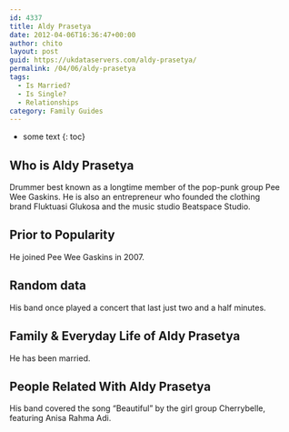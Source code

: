 ```yaml
---
id: 4337
title: Aldy Prasetya
date: 2012-04-06T16:36:47+00:00
author: chito
layout: post
guid: https://ukdataservers.com/aldy-prasetya/
permalink: /04/06/aldy-prasetya
tags:
  - Is Married?
  - Is Single?
  - Relationships
category: Family Guides
---
```


* some text
{: toc}
          
          
## Who is  Aldy Prasetya
                  
                  
                  
Drummer best known as a longtime member of the pop-punk group Pee Wee Gaskins. He is also an entrepreneur who founded the clothing brand Fluktuasi Glukosa and the music studio Beatspace Studio. 
                  
                
                
                
## Prior to Popularity 
                  
                  
                  
He joined Pee Wee Gaskins in 2007.
                  
                
                
                
## Random data 
                  
                  
                  
His band once played a concert that last just two and a half minutes. 
                  
                
                
                
## Family & Everyday Life of Aldy Prasetya
                  
                  
                  
He has been married. 
                  
                
                
                
## People Related With  Aldy Prasetya
                  
                  
                  
His band covered the song &#8220;Beautiful&#8221; by the girl group Cherrybelle, featuring Anisa Rahma Adi.
                  
                
              
            
          
          
          
    
    
  
